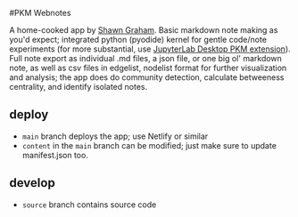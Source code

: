 #PKM Webnotes

A home-cooked app by [Shawn Graham](https://shawngraham.github.io). Basic markdown note making as you'd expect; integrated python (pyodide) kernel for gentle code/note experiments (for more substantial, use [JupyterLab Desktop PKM extension](https://pypi.org/project/jupyterlab-pkm/)). Full note export as individual .md files, a json file, or one big ol' markdown note, as well as csv files in edgelist, nodelist format for further visualization and analysis; the app does do community detection, calculate betweeness centrality, and identify isolated notes. 

## deploy
- `main` branch deploys the app; use Netlify or similar
- `content` in the `main` branch can be modified; just make sure to update manifest.json too.

## develop
- `source` branch contains source code
